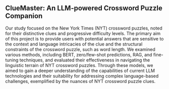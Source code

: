 ## ClueMaster: An LLM-powered Crossword Puzzle Companion

Our study focused on the New York Times (NYT) crossword puzzles, noted for their distinctive clues and progressive difficulty levels. The primary aim of this project is to provide users with potential answers that are sensitive to the context and language intricacies of the clue and the structural constraints of the crossword puzzle, such as word length. We examined various methods, including BERT, zero/few-shot predictions, RAG, and fine-tuning techniques, and evaluated their effectiveness in navigating the linguistic terrain of NYT crossword puzzles. Through these models, we aimed to gain a deeper understanding of the capabilities of current LLM technologies and their suitability for addressing complex language-based challenges, exemplified by the nuances of NYT crossword puzzle clues.
